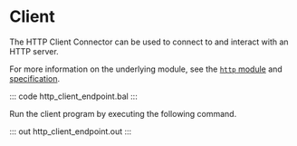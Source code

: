 # Client

The HTTP Client Connector can be used to connect to and interact with an HTTP server.

For more information on the underlying module, see the [`http` module](https://lib.ballerina.io/ballerina/http/latest/) 
and [specification](https://ballerina.io/spec/http/#24-client).

::: code http_client_endpoint.bal :::

Run the client program by executing the following command.

::: out http_client_endpoint.out :::
